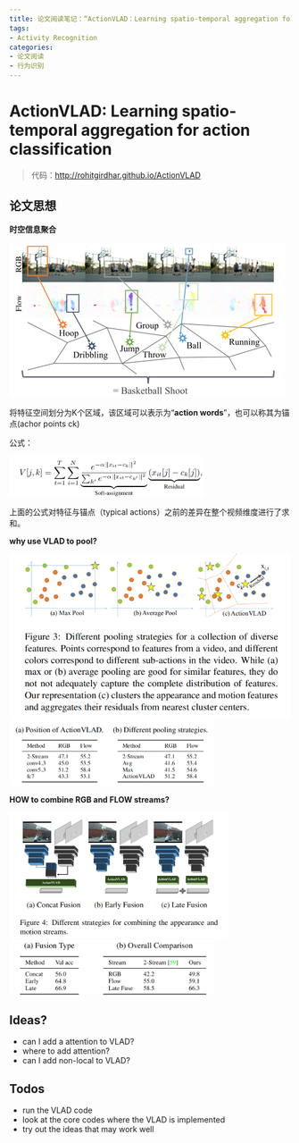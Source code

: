 ```yaml
---
title: 论文阅读笔记：“ActionVLAD：Learning spatio-temporal aggregation for action classification”
tags: 
- Activity Recognition
categories:
- 论文阅读
- 行为识别
---
```


# ActionVLAD: Learning spatio-temporal aggregation for action classification

> 代码：http://rohitgirdhar.github.io/ActionVLAD

## 论文思想

**时空信息聚合**

![image-20221123105515330](https://raw.githubusercontent.com/coelien/image-hosting/master/img/202211231055372.png)

将特征空间划分为K个区域，该区域可以表示为“**action words**”，也可以称其为锚点(achor points ck)

公式：

<img src="https://raw.githubusercontent.com/coelien/image-hosting/master/img/202211231056778.png" alt="image-20221123105611756" style="zoom: 50%;" />

上面的公式对特征与锚点（typical actions）之前的差异在整个视频维度进行了求和。

**why use VLAD to pool?**

<img src="https://raw.githubusercontent.com/coelien/image-hosting/master/img/202211231103124.png" alt="image-20221123110326090" style="zoom: 67%;" />

<img src="https://raw.githubusercontent.com/coelien/image-hosting/master/img/202211231114829.png" alt="image-20221123111421804" style="zoom:50%;" />

**HOW to combine RGB and FLOW streams?**

<img src="https://raw.githubusercontent.com/coelien/image-hosting/master/img/202211231111470.png" alt="image-20221123111110433" style="zoom:50%;" />



<img src="https://raw.githubusercontent.com/coelien/image-hosting/master/img/202211231113621.png" alt="image-20221123111334599" style="zoom: 80%;" />

## Ideas?

- can I add a attention to VLAD?
- where to add attention?
- can I add non-local to VLAD?

## Todos

- run the VLAD code
- look at the core codes where the VLAD is implemented
- try out the ideas that may work well